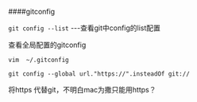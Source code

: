 ####gitconfig

`git config --list` ---查看git中config的list配置


查看全局配置的gitconfig
```
vim  ~/.gitconfig

git config --global url."https://".insteadOf git://
```
将https 代替git，不明白mac为撒只能用https？


